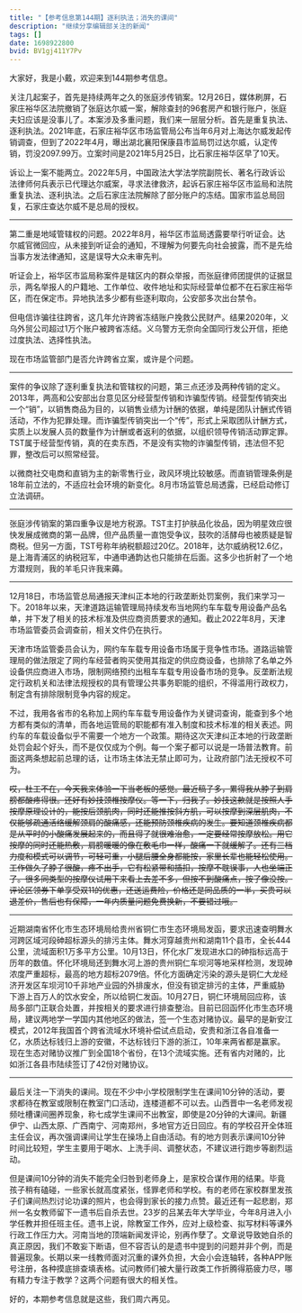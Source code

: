```yaml
---
title: "【参考信息第144期】逐利执法；消失的课间"
description: "继续分享编辑部关注的新闻"
tags: []
date: 1698922800
bvid: BV1gj411Y7Pv
---
```

大家好，我是小戴，欢迎来到144期参考信息。

关注几起案子，首先是持续两年之久的张庭涉传销案。12月26日，媒体刷屏，石家庄裕华区法院撤销了张庭达尔威一案，解除查封的96套房产和银行账户，张庭夫妇应该是没事儿了。本案涉及多重问题，我们来一层层分析。首先是重复执法、逐利执法。2021年底，石家庄裕华区市场监管局公布当年6月对上海达尔威发起传销调查，但到了2022年4月，曝出湖北襄阳保康县市监局罚过达尔威，认定传销，罚没2097.99万。立案时间是2021年5月25日，比石家庄裕华区早了10天。

诉讼上一案不能两立。2022年5月，中国政法大学法学院副院长、著名行政诉讼法律师何兵表示已代理达尔威案，寻求法律救济，起诉石家庄裕华区市监局和法院重复执法、逐利执法。之后石家庄法院解除了部分账户的冻结。国家市监总局回复，石家庄查达尔威不是总局的授权。

---

第二重是地域管辖权的问题。2022年8月，裕华区市监局透露要举行听证会。达尔威官微回应，从未接到听证会的通知，不理解为何要先向社会披露，而不是先给当事方发法律通知，这是误导大众未审先判。

听证会上，裕华区市监局称案件是辖区内的群众举报，而张庭律师团提供的证据显示，两名举报人的户籍地、工作单位、收件地址和实际经营单位都不在石家庄裕华区，而在保定市。异地执法多少都有些逐利取向，公安部多次出台禁令。

但电信诈骗往往跨省，这几年允许跨省冻结账户挽救公民财产。结果2020年，义乌外贸公司超过1万个账户被跨省冻结。义乌警方无奈向全国同行发公开信，拒绝过度执法、选择性执法。

现在市场监管部门是否允许跨省立案，或许是个问题。

---

案件的争议除了逐利重复执法和管辖权的问题，第三点还涉及两种传销的定义。2013年，两高和公安部出台意见区分经营型传销和诈骗型传销。经营型传销突出一个“销”，以销售商品为目的，以销售业绩为计酬的依据，单纯是团队计酬式传销活动，不作为犯罪处理。而诈骗型传销突出一个“传”，形式上采取团队计酬方式，实质上以发展人员的数量作为计酬或者返利的依据，以组织领导传销活动罪定罪。TST属于经营型传销，真的在卖东西，不是没有实物的诈骗型传销，违法但不犯罪，整改后可以照常经营。

以微商社交电商和直销为主的新零售行业，政风环境比较敏感。而直销管理条例是18年前立法的，不适应社会环境的新变化。8月市场监管总局透露，已经启动修订立法调研。

---

张庭涉传销案的第四重争议是地方税源。TST主打护肤品化妆品，因为明星效应很快发展成微商的第一品牌，但产品质量一直饱受争议，鼓吹的活酵母也被质疑是智商税。但另一方面，TST号称年纳税额超过20亿。2018年，达尔威纳税12.6亿，是上海青浦区的纳税冠军，中通申通韵达也只能排在后面。这多少也折射了一个地方潜规则，我的羊毛只许我来薅。

---

12月18日，市场监管总局通报天津纠正本地的行政垄断处罚案例，我们来学习一下。2018年以来，天津道路运输管理局持续发布当地网约车车载专用设备产品名单，并下发了相关的技术标准及供应商资质要求的通知。截止2022年8月，天津市场监管委员会调查前，相关文件仍在执行。

天津市场监管委员会认为，网约车车载专用设备市场属于竞争性市场。道路运输管理局的做法限定了网约车经营者购买使用其指定的供应商设备，也排除了名单之外设备供应商进入市场，限制网络预约出租车车载专用设备市场的竞争。反垄断法规定行政机关和法律法规授权的具有管理公共事务职能的组织，不得滥用行政权力，制定含有排除限制竞争内容的规定。

不过，我用各省市的名称加上网约车车载专用设备作为关键词查询，能查到多个地方都有类似的清单，而各地运管局的职能都有准入制度和技术标准的相关表述。网约车的车载设备似乎不需要一个地方一个政策。期待这次天津纠正本地的行政垄断处罚会起个好头，而不是仅仅成为个例。每一个案子都可以说是一场普法教育。前面这两条想起前总理的话，让市场主体法无禁止即可为，让政府部门法无授权不可为。

~~哎，杜工不在，今天我来体验一下当老板的感觉。最近稿子多，累得我从脖子到肩膀都酸疼得很。还好有妙技颈椎按摩仪。等一下，归我了。妙技这款就是按照人手按摩原理设计的，能按后颈肌肉，同时还能推按斜方肌，可以按摩到深层肌肉，不仅能够疏通活络缓解颈肩的酸痛感，还能预防颈椎疾病的发生。要知道颈椎疾病都是从平时的小酸痛发展起来的，而且得了就很难治愈，一定要经常按摩放松。用它按摩的同时还能热敷，肩膀暖暖的像在敷毛巾一样，酸痛一下就缓解了。还有三档力度和模式可以调节，可轻可重，小腿后腰全身都能按，家里长辈也能轻松使用。工作做久了脖子很酸，疼不出手，它有松紧带和插扣，按摩不耽误事，人也坐端正了。很多同类型的按摩仪试用下来看上去差不多，但按不到酸痛点，按了像没按。评论区领券下单享受双11的优惠，还送运费险，价格还是同品质的一半，买贵可以退差价，售后也有保障，一年内质量问题免费换新，不要错过哦。~~

---

近期湖南省怀化市生态环境局给贵州省铜仁市生态环境局发函，要求迅速查明舞水河跨区域河段砷超标源头的排污主体。舞水河穿越贵州和湖南11个县市，全长444公里，流域面积1万多平方公里。10月13日，怀化水厂发现进水口的砷指标远高于历年的数值。怀化环境局还到舞水河上游的贵州铜仁车坝河等地采样检测，发现砷浓度严重超标，最高的地方超标2079倍。怀化方面确定污染的源头是铜仁大龙经济开发区车坝河10千非地产业园的外排废水，但没有锁定排污的主体，严重威胁下游上百万人的饮水安全，所以给铜仁发函。10月27日，铜仁环境局回应称，该局多部门正联合处置，并按相关的要求进行排查整治。目前已回函怀化市生态环境局，建议两地学一学国内其他地区的做法，签一个生态对赌协议。最早的是新安江模式，2012年我国首个跨省流域水环境补偿试点启动，安贵和浙江各自准备一亿，水质达标钱归上游的安徽，不达标钱归下游的浙江，10年来两省都是赢家。现在生态对赌协议推广到全国18个省份，在13个流域实施。还有省内对赌的，比如浙江各县市陆续签订了42份对赌协议。

---

最后关注一下消失的课间。现在不少中小学校限制学生在课间10分钟的活动，要求都待在教室或限制在教室门口活动，连楼道都不可以去。山西晋中一名老师发视频吐槽课间圈养现象，称七成学生课间不出教室，即使是20分钟的大课间。新疆伊宁、山西太原、广西南宁、河南郑州，多地官方近日回应。有的学校召开全体班主任会议，再次强调课间让学生在操场上自由活动。有的地方则表示课间10分钟时间比较短，学生主要用于喝水、上洗手间、调整状态，不建议进行跑步等剧烈运动。

但是课间10分钟的消失不能完全归咎到老师身上，是家校合谋作用的结果。毕竟孩子稍有磕碰，一些家长就高度紧张，怪罪老师和学校。有的老师在家校群里发孩子们课间热烈讨论功课的照片，也会得到家长的接力点赞。最近还有一起悲剧，郑州一名女教师留下一遗书后自杀去世。23岁的吕某去年大学毕业，今年8月进入小学任教并担任班主任。遗书上说，除教室工作外，应对上级检查、拟写材料等课外行政工作压力大。河南当地的顶端新闻发评论，别再作孽了。文章说导致她自杀的真正原因，我们不敢妄下断语，但不容否认的是遗书中提到的问题并非个例，而是普遍现象。长期以来一线教师面对沉重的课外负担，大会小会连轴转，各种APP账号注册，各种摸底排查填表格。试问教师们被大量行政类工作折腾得筋疲力尽，哪有精力专注于教学？这两个问题有很大的相关性。

好的，本期参考信息就是这些，我们周六再见。

